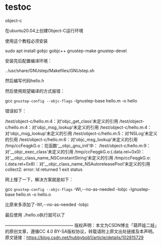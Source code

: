 # testoc
object-c

在ubuntu20.04上创建Object-C运行环境

使用这个教程必须安装

sudo apt install gobjc gobjc++ gnustep-make gnustep-devel

安装完后配置编译环境：

. /usr/share/GNUstep/Makefiles/GNUstep.sh

然后编写代码hello.h

然后使用观望编译的方式报错：

gcc `gnustep-config --objc-flags` -lgnustep-base hello.m -o hello

错误如下：

/test/object-c/hello.m:4：对‘objc_get_class’未定义的引用
/test/object-c/hello.m:4：对‘objc_msg_lookup’未定义的引用
/test/object-c/hello.m:4：对‘objc_msg_lookup’未定义的引用
/test/object-c/hello.m:5：对‘NSLog’未定义的引用
/test/object-c/hello.m:6：对‘objc_msg_lookup’未定义的引用
/tmp/ccFeqgkG.o：在函数‘__objc_gnu_init’中：
/test/object-c/hello.m:9：对‘__objc_exec_class’未定义的引用
/tmp/ccFeqgkG.o:(.data.rel+0x0)：对‘__objc_class_name_NSConstantString’未定义的引用
/tmp/ccFeqgkG.o:(.data.rel+0x8)：对‘__objc_class_name_NSAutoreleasePool’未定义的引用
collect2: error: ld returned 1 exit status

 网上搜了一下，解决方案就是如下：

gcc `gnustep-config --objc-flags` -Wl,--no-as-needed -lobjc -lgnustep-base hello.m -o hello.o

比原来多添加了-Wl,--no-as-needed -lobjc

最后使用 ./hello.o执行就可以了

————————————————
版权声明：本文为CSDN博主「葫芦娃二娃」的原创文章，遵循CC 4.0 BY-SA版权协议，转载请附上原文出处链接及本声明。
原文链接：https://blog.csdn.net/hubbybob1/article/details/102815729
